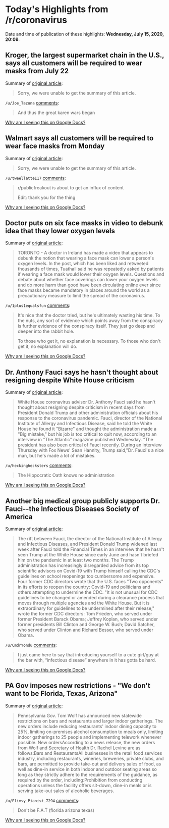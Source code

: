 # Today's Highlights from /r/coronavirus

Date and time of publication of these highlights: **Wednesday, July 15, 2020, 20:09**.

## Kroger, the largest supermarket chain in the U.S., says all customers will be required to wear masks from July 22

Summary of [original article](https://twitter.com/bnodesk/status/1283497926510235648?s=21):

> Sorry, we were unable to get the summary of this article.

`/u/Joe_Tazuna` [comments](https://www.reddit.com/r/Coronavirus/comments/hrvlt8/kroger_the_largest_supermarket_chain_in_the_us/):

> And thus the great karen wars began

[Why am I seeing this on Google Docs?](https://docs.google.com/document/d/1Dc6We63vOXIZsc0op-Bt4abqkYjXzOigalQqFxmvvbM/edit?usp=sharing)

## Walmart says all customers will be required to wear face masks from Monday

Summary of [original article](https://twitter.com/bnodesk/status/1283407774018347008?s=21):

> Sorry, we were unable to get the summary of this article.

`/u/tweellatte117` [comments](https://www.reddit.com/r/Coronavirus/comments/hrojp5/walmart_says_all_customers_will_be_required_to/):

> r/publicfreakout is about to get an influx of content
> 
> 
> Edit: thank you for the thing

[Why am I seeing this on Google Docs?](https://docs.google.com/document/d/1Dc6We63vOXIZsc0op-Bt4abqkYjXzOigalQqFxmvvbM/edit?usp=sharing)

## Doctor puts on six face masks in video to debunk idea that they lower oxygen levels

Summary of [original article](https://www.ctvnews.ca/health/coronavirus/doctor-puts-on-six-face-masks-in-video-to-debunk-idea-that-they-lower-oxygen-levels-1.5025293):

> TORONTO - A doctor in Ireland has made a video that appears to debunk the notion that wearing a face mask can lower a person's oxygen levels. In the post, which has been liked and retweeted thousands of times, Tuathail said he was repeatedly asked by patients if wearing a face mask would lower their oxygen levels. Questions and debate about whether face coverings can lower your oxygen levels and do more harm than good have been circulating online ever since face masks became mandatory in places around the world as a precautionary measure to limit the spread of the coronavirus.

`/u/1plus1equalsfun` [comments](https://www.reddit.com/r/Coronavirus/comments/hrupa2/doctor_puts_on_six_face_masks_in_video_to_debunk/):

> It's nice that the doctor tried, but he's ultimately wasting his time. To the nuts, any sort of evidence which points away from the conspiracy is further evidence of the conspiracy itself. They just go deep and deeper into the rabbit hole.
> 
> To those who get it, no explanation is necessary. To those who don't get it, no explanation will do.

[Why am I seeing this on Google Docs?](https://docs.google.com/document/d/1Dc6We63vOXIZsc0op-Bt4abqkYjXzOigalQqFxmvvbM/edit?usp=sharing)

## Dr. Anthony Fauci says he hasn't thought about resigning despite White House criticism

Summary of [original article](https://www.cnbc.com/2020/07/15/fauci-says-he-hasnt-thought-about-resigning-despite-white-house-criticism.html):

> White House coronavirus advisor Dr. Anthony Fauci said he hasn't thought about resigning despite criticism in recent days from President Donald Trump and other administration officials about his response to the coronavirus pandemic. Fauci, director of the National Institute of Allergy and Infectious Disease, said he told the White House he found it "Bizarre" and thought the administration made a "Big mistake," but his job is too critical to quit now, according to an interview in "The Atlantic" magazine published Wednesday. "The president has also been critical of Fauci recently. During an interview Thursday with Fox News' Sean Hannity, Trump said,"Dr. Fauci's a nice man, but he's made a lot of mistakes.

`/u/heckinghecksters` [comments](https://www.reddit.com/r/Coronavirus/comments/hru6nx/dr_anthony_fauci_says_he_hasnt_thought_about/):

> The Hippocratic Oath knows no administration

[Why am I seeing this on Google Docs?](https://docs.google.com/document/d/1Dc6We63vOXIZsc0op-Bt4abqkYjXzOigalQqFxmvvbM/edit?usp=sharing)

## Another big medical group publicly supports Dr. Fauci--the Infectious Diseases Society of America

Summary of [original article](https://www.cnbc.com/2020/07/14/top-infectious-disease-experts-lend-support-to-fauci-after-white-house-attacks.html):

> The rift between Fauci, the director of the National Institute of Allergy and Infectious Diseases, and President Donald Trump widened last week after Fauci told the Financial Times in an interview that he hasn't seen Trump at the White House since early June and hasn't briefed him on the pandemic in at least two months. The Trump administration has increasingly disregarded advice from its top scientific advisors on Covid-19 with Trump himself calling the CDC's guidelines on school reopenings too cumbersome and expensive. Four former CDC directors wrote that the U.S. faces "Two opponents" in its efforts to reopen the country: Covid-19 and politicians and others attempting to undermine the CDC. "It is not unusual for CDC guidelines to be changed or amended during a clearance process that moves through multiple agencies and the White House. But it is extraordinary for guidelines to be undermined after their release," wrote the former CDC directors: Tom Frieden, who served under former President Barack Obama; Jeffrey Koplan, who served under former presidents Bill Clinton and George W. Bush; David Satcher, who served under Clinton and Richard Besser, who served under Obama.

`/u/CmdrYondu` [comments](https://www.reddit.com/r/Coronavirus/comments/hrzjz3/another_big_medical_group_publicly_supports_dr/):

> I just came here to say that introducing yourself to a cute girl/guy at the bar with, “infectious disease” anywhere in it has gotta be hard.

[Why am I seeing this on Google Docs?](https://docs.google.com/document/d/1Dc6We63vOXIZsc0op-Bt4abqkYjXzOigalQqFxmvvbM/edit?usp=sharing)

## PA Gov imposes new restrictions - "We don't want to be Florida, Texas, Arizona"

Summary of [original article](https://www.wgal.com/article/gov-tom-wolf-to-impose-new-restrictions-on-pennsylvania-bars-restaurants-gatherings/33326899):

> Pennsylvania Gov. Tom Wolf has announced new statewide restrictions on bars and restaurants and larger indoor gatherings. The new orders include reducing restaurants' indoor dining capacity to 25%, limiting on-premises alcohol consumption to meals only, limiting indoor gatherings to 25 people and implementing telework whenever possible. New ordersAccording to a news release, the new orders from Wolf and Secretary of Health Dr. Rachel Levine are as follows:Bars and RestaurantsAll businesses in the retail food services industry, including restaurants, wineries, breweries, private clubs, and bars, are permitted to provide take-out and delivery sales of food, as well as dine-in service in both indoor and outdoor seating areas so long as they strictly adhere to the requirements of the guidance, as required by the order, including:Prohibition from conducting operations unless the facility offers sit-down, dine-in meals or is serving take-out sales of alcoholic beverages.

`/u/Flimsy_Pianist_7294` [comments](https://www.reddit.com/r/Coronavirus/comments/hrv9v0/pa_gov_imposes_new_restrictions_we_dont_want_to/):

> Don't be F.A.T (florida arizona texas)

[Why am I seeing this on Google Docs?](https://docs.google.com/document/d/1Dc6We63vOXIZsc0op-Bt4abqkYjXzOigalQqFxmvvbM/edit?usp=sharing)

